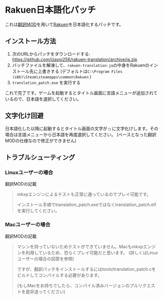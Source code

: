 # Rakuen日本語化パッチ

これは[翻訳MOD](https://github.com/JoaoFelipe/rakuen-translation)を用いて[Rakuen](https://store.steampowered.com/app/559210/Rakuen/)を日本語化するパッチです。

## インストール方法

1. 次のURLからパッチをダウンロードする: https://github.com/izayoi256/rakuen-translation/archive/ja.zip
2. パッチファイルを解凍して、`rakuen-translation-ja`の中身をRakuenのインストール先に上書きする (デフォルトは`C:\Program Files (x86)\Steam\steamapps\common\Rakuen` )
3. `translation_patch.exe` を実行する

これで完了です。ゲームを起動するとタイトル画面に言語メニューが追加されているので、日本語を選択してください。

## 文字化け回避

日本語化した以降に起動するとタイトル画面の文字が `□` に文字化けします。その場合は言語メニューから日本語を再度選択してください。
(ベースとなった翻訳MODの仕様なので修正ができません)

## トラブルシューティング

### Linuxユーザーの場合

翻訳MODの記載

> mkxpエンジンによるテストも正常に通っているのでプレイ可能です。
> 
> インストール手順でtranslation_patch.exeではなくtranslation_patch.elfを実行してください。

### Macユーザーの場合

翻訳MODの記載

> マシンを持っていないためテストができていません。Macもmkxpエンジンを利用しているため、恐らくプレイ可能だと思います。 (詳しくはLinuxユーザーの場合の回答を参照)
> 
> ですが、翻訳パッチをインストールするにはtools/translation_patch.cをビルドしてコンパイルする必要があります。
> 
> (もしMacをお持ちでしたら、コンパイル済みバージョンのプルリクエストを是非送ってください)
